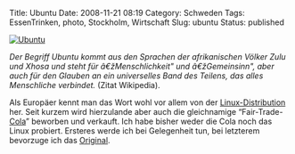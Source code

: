 Title: Ubuntu
Date: 2008-11-21 08:19
Category: Schweden
Tags: EssenTrinken, photo, Stockholm, Wirtschaft
Slug: ubuntu
Status: published

[![Ubuntu](/pic/ubuntu_s.jpg "Ubuntu")](/pic/ubuntu_l.jpg)

*Der Begriff Ubuntu kommt aus den Sprachen der afrikanischen Völker Zulu
und Xhosa und steht für â€žMenschlichkeit" und â€žGemeinsinn", aber auch
für den Glauben an ein universelles Band des Teilens, das alles
Menschliche verbindet.* (Zitat Wikipedia).

Als Europäer kennt man das Wort wohl vor allem von der
[Linux-Distribution](http://de.wikipedia.org/wiki/Ubuntu) her. Seit
kurzem wird hierzulande aber auch die gleichnamige
“Fair-Trade-[Cola](http://de.wikipedia.org/wiki/Ubuntu_Cola)” beworben
und verkauft. Ich habe bisher weder die Cola noch das Linux probiert.
Ersteres werde ich bei Gelegenheit tun, bei letzterem bevorzuge ich das
[Original](http://www.debian.org/index.de.html).

